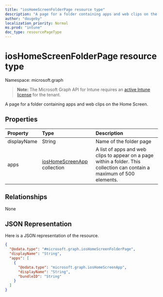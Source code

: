 ```yaml
---
title: "iosHomeScreenFolderPage resource type"
description: "A page for a folder containing apps and web clips on the Home Screen."
author: "dougeby"
localization_priority: Normal
ms.prod: "intune"
doc_type: resourcePageType
---
```


# iosHomeScreenFolderPage resource type

Namespace: microsoft.graph

> **Note:** The Microsoft Graph API for Intune requires an [active Intune license](https://go.microsoft.com/fwlink/?linkid=839381) for the tenant.

A page for a folder containing apps and web clips on the Home Screen.

## Properties
|Property|Type|Description|
|:---|:---|:---|
|displayName|String|Name of the folder page|
|apps|[iosHomeScreenApp](../resources/intune-deviceconfig-ioshomescreenapp.md) collection|A list of apps and web clips to appear on a page within a folder. This collection can contain a maximum of 500 elements.|

## Relationships
None

## JSON Representation
Here is a JSON representation of the resource.
<!-- {
  "blockType": "resource",
  "@odata.type": "microsoft.graph.iosHomeScreenFolderPage"
}
-->
``` json
{
  "@odata.type": "#microsoft.graph.iosHomeScreenFolderPage",
  "displayName": "String",
  "apps": [
    {
      "@odata.type": "microsoft.graph.iosHomeScreenApp",
      "displayName": "String",
      "bundleID": "String"
    }
  ]
}
```





